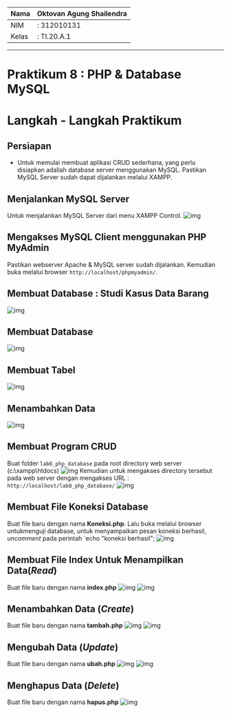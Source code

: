 | Nama  | Oktovan Agung Shailendra|
|-------|-------------------------|
|NIM    |: 312010131              |
|Kelas  |: TI.20.A.1              |

---

# Praktikum 8 : PHP & Database MySQL

# Langkah - Langkah Praktikum
## Persiapan
- Untuk memulai membuat aplikasi CRUD sederhana, yang perlu disiapkan adallah database server menggunakan MySQL. Pastikan MySQL Server sudah dapat dijalankan melalui XAMPP.

## Menjalankan MySQL Server
Untuk menjalankan MySQL Server dari menu XAMPP Control.
![img](img/startxampp.png)

## Mengakses MySQL Client menggunakan PHP MyAdmin
Pastikan webserver Apache & MySQL server sudah dijalankan. Kemudian buka melalui browser `http://localhost/phpmyadmin/`.

## Membuat Database : Studi Kasus Data Barang
![img](img/contohdatabase.png)

## Membuat Database
![img](img/creatdatabase.png)

## Membuat Tabel
![img](img/creattable.png)

## Menambahkan Data
![img](img/inserttable.png)

## Membuat Program CRUD
Buat folder `lab8_php_database` pada root directory web server (c:\xampp\htdocs)
![img](img/lab8database.png)
Kemudian untuk mengakses directory tersebut pada web server dengan mengakses URL : `http://localhost/lab8_php_database/`
![img](img/webserverlab8.png)

## Membuat File Koneksi Database
Buat file baru dengan nama **Koneksi.php**. Lalu buka melalui browser untukmenguji database, untuk menyampaikan pesan koneksi berhasil,  *uncomment* pada perintah `echo "koneksi berhasil";
![img](img/filekoneksiphp.png)

## Membuat File Index Untuk Menampilkan Data(*Read*)
Buat file baru dengan nama **index.php**
![img](img/coderead.png)
![img](img/tampilanread.png)

## Menambahkan Data (*Create*)
Buat file baru dengan nama **tambah.php**
![img](img/codecreate.png)
![img](img/tampilancreate.png)

## Mengubah Data (*Update*)
Buat file baru dengan nama **ubah.php**
![img](img/codeupdate.png)
![img](img/tampilanupdate.png)

## Menghapus Data (*Delete*)
Buat file baru dengan nama **hapus.php**
![img](img/codedelete.png)
